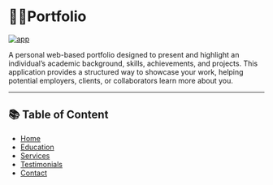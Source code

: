 #  👨‍🎓Portfolio
[![app](https://img.shields.io/badge/Information-My_portfolio-cyan)](https://lucky-pegasus-c8845a.netlify.app)

A personal web-based portfolio designed to present and highlight an individual’s academic background, skills, achievements, and projects. This application provides a structured way to showcase your work, helping potential employers, clients, or collaborators learn more about you.

---
## 📚 Table of Content
- [Home](https://lucky-pegasus-c8845a.netlify.app/#home)
- [Education](https://lucky-pegasus-c8845a.netlify.app/#education)
- [Services](https://lucky-pegasus-c8845a.netlify.app/#services)
- [Testimonials](https://lucky-pegasus-c8845a.netlify.app/#testimonials)
- [Contact](https://lucky-pegasus-c8845a.netlify.app/#contact)